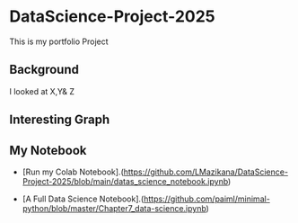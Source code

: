 # DataScience-Project-2025
This is my portfolio Project


## Background

I looked at X,Y& Z 

## Interesting Graph

## My Notebook

* [Run my Colab Notebook].(https://github.com/LMazikana/DataScience-Project-2025/blob/main/datas_science_notebook.ipynb)

* [A Full Data Science Notebook].(https://github.com/paiml/minimal-python/blob/master/Chapter7_data-science.ipynb)
  
